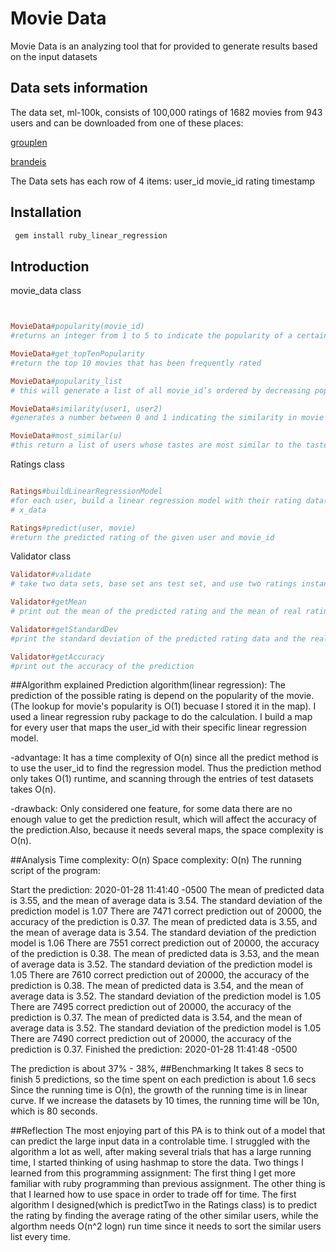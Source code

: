 
# Movie Data
Movie Data is an analyzing tool that for provided to generate results based on the input datasets

## Data sets information
The data set, ml-100k, consists of 100,000 ratings of 1682 movies from 943 users and can be downloaded from one of these places:

[grouplen](http://www.grouplens.org)

[brandeis](http://dennett.cs-i.brandeis.edu/talks/ml-100k.zip)

The Data sets has each row of 4 items:
user_id
movie_id
rating
timestamp

## Installation

```ruby
 gem install ruby_linear_regression

 ```

##

## Introduction

movie_data class
```ruby


MovieData#popularity(movie_id) 
#returns an integer from 1 to 5 to indicate the popularity of a certain movie.

MovieData#get_topTenPopularity
#return the top 10 movies that has been frequently rated

MovieData#popularity_list
# this will generate a list of all movie_id’s ordered by decreasing popularity

MovieData#similarity(user1, user2)
#generates a number between 0 and 1 indicating the similarity in movie preferences between user1 and user2. 0 is no similarity.

MovieData#most_similar(u)
#this return a list of users whose tastes are most similar to the tastes of user u

```

Ratings class

```ruby

Ratings#buildLinearRegressionModel
#for each user, build a linear regression model with their rating data(y_data) and the popularity 
# x_data

Ratings#predict(user, movie)
#return the predicted rating of the given user and movie_id
```

Validator class

```ruby
Validator#validate
# take two data sets, base set ans test set, and use two ratings instance to 

Validator#getMean
# print out the mean of the predicted rating and the mean of real rating

Validator#getStandardDev
#print the standard deviation of the predicted rating data and the real rating data 

Validator#getAccuracy
#print out the accuracy of the prediction

```
##Algorithm explained
Prediction algorithm(linear regression): The prediction of the possible rating is depend on the popularity of the movie.(The lookup for movie's popularity is O(1) becuase I stored it in the map). I used a linear regression ruby package to do the calculation. I build a map for every user that maps the user_id with their specific linear regression model. 

-advantage: It has a time complexity of O(n) since all the predict method is to use the user_id to find the regression model. Thus the prediction method only takes O(1) runtime, and scanning through the entries of test datasets takes O(n).

-drawback: Only considered one feature, for some data there are no enough value to get the prediction result, which will affect the accuracy of the prediction.Also, because it needs several maps, the space complexity is O(n).

##Analysis 
Time complexity: O(n)
Space complexity: O(n)
The running script of the program:

Start the prediction: 2020-01-28 11:41:40 -0500
The mean of predicted data is 3.55, and the mean of average data is 3.54.
The standard deviation of the prediction model is 1.07
There are 7471 correct prediction out of 20000, the accuracy of the prediction is 0.37.
The mean of predicted data is 3.55, and the mean of average data is 3.54.
The standard deviation of the prediction model is 1.06
There are 7551 correct prediction out of 20000, the accuracy of the prediction is 0.38.
The mean of predicted data is 3.53, and the mean of average data is 3.52.
The standard deviation of the prediction model is 1.05
There are 7610 correct prediction out of 20000, the accuracy of the prediction is 0.38.
The mean of predicted data is 3.54, and the mean of average data is 3.52.
The standard deviation of the prediction model is 1.05
There are 7495 correct prediction out of 20000, the accuracy of the prediction is 0.37.
The mean of predicted data is 3.54, and the mean of average data is 3.52.
The standard deviation of the prediction model is 1.05
There are 7490 correct prediction out of 20000, the accuracy of the prediction is 0.37.
Finished the prediction: 2020-01-28 11:41:48 -0500

The prediction is about 37% - 38%,
##Benchmarking
It takes 8 secs to finish 5 predictions, so the time spent on each prediction is about 1.6 secs
Since the running time is O(n), the growth of the running time is in linear curve. If we increase the datasets by 10 times, the running time will be 10n, which is 80 seconds. 


##Reflection
The most enjoying part of this PA is to think out of a model that can predict the large input data in a controlable time. I struggled with the algorithm a lot as well, after making several trials that has a large running time, I started thinking of using hashmap to store the data. 
Two things I learned from this programming assignment: The first thing I get more familiar with ruby programming than previous assignment. The other thing is that I learned how to use space in order to trade off for time. The first algorithm I designed(which is predictTwo in the Ratings class) is to predict the rating by finding the average rating of the other similar users, while the algorthm needs O(n^2 logn) run time since it needs to sort the similar users list every time.  




